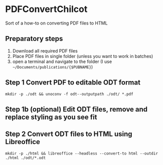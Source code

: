# PDFConvertChilcot
Sort of a how-to on converting PDF files to HTML

## Preparatory steps

1. Download all required PDF files
2. Place PDF files in single folder (unless you want to work in batches)
3. open a terminal and navigate to the folder (I use `~/Documents/publications/{$PUBNAME}`)

## Step 1 Convert PDF to editable ODT format

`mkdir -p ./odt && unoconv -f odt--outputpath ./odt/ *.pdf`

## Step 1b (optional) Edit ODT files, remove and replace styling as you see fit

## Step 2 Convert ODT files to HTML using Libreoffice

`mkdir -p ./html && libreoffice --headless --convert-to html --outdir ./html ./odt/*.odt`

